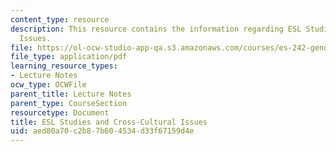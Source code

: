 ```yaml
---
content_type: resource
description: This resource contains the information regarding ESL Studies and Cross-Cultural
  Issues.
file: https://ol-ocw-studio-app-qa.s3.amazonaws.com/courses/es-242-gender-issues-in-academics-and-academia-spring-2004/aed80a70c2b87b604534d33f67159d4e_MITES_242S04_ses10.pdf
file_type: application/pdf
learning_resource_types:
- Lecture Notes
ocw_type: OCWFile
parent_title: Lecture Notes
parent_type: CourseSection
resourcetype: Document
title: ESL Studies and Cross-Cultural Issues
uid: aed80a70-c2b8-7b60-4534-d33f67159d4e
---
```

